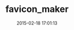 ---
layout: post
title:  "favicon_maker"
repo:   "follmann/favicon_maker"
date:   2015-02-18 17:01:13
gemurl: https://github.com/follmann/favicon_maker
---